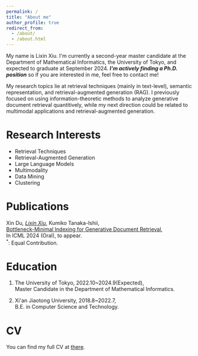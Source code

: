 ```yaml
---
permalink: /
title: "About me"
author_profile: true
redirect_from: 
  - /about/
  - /about.html
---
```


My name is Lixin Xiu. I'm currently a second-year master candidate at the Department of Mathematical Informatics, the University of Tokyo, and expected to graduate at September 2024. ***I'm actively finding a Ph.D. position*** so if you are interested in me, feel free to contact me!

My research topics lie at retrieval techniques (mainly in text-level), semantic representation, and retrieval-augmented generation (RAG). I previously focused on using information-theoretic methods to analyze generative document retrieval quantitively, while my next direction could be related to multimodal applications and retrieval-augmented generation.

Research Interests
======
* Retrieval Techniques
* Retrieval-Augmented Generation
* Large Language Models
* Multimodality
* Data Mining
* Clustering

Publications
======
Xin Du<sup>*</sup>, <u>Lixin Xiu<sup>*</sup></u>, Kumiko Tanaka-Ishii,  
[Bottleneck-Minimal Indexing for Generative Document Retrieval](https://arxiv.org/pdf/2405.10974),  
In ICML 2024 (Oral), to appear.  
<sup>*</sup>: Equal Contribution.



Education
======
1. The University of Tokyo, 2022.10~2024.9(Expected),  
   Master Candidate in the Department of Mathematical Informatics.
   
2. Xi'an Jiaotong University, 2018.8~2022.7,  
   B.E. in Computer Science and Technology.

CV
======
You can find my full CV at [there](../assets/CV.pdf).

